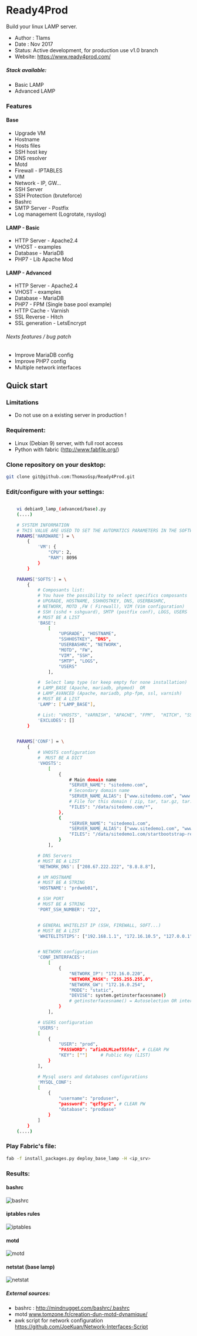 # Ready4Prod

Build your linux LAMP server.

* Author : Tlams
* Date : Nov 2017
* Status: Active development, for production use v1.0 branch
* Website: https://www.ready4prod.com/


##### Stack available:
* Basic LAMP
* Advanced LAMP

### Features

#### Base
* Upgrade VM
* Hostname
* Hosts files
* SSH host key
* DNS resolver
* Motd
* Firewall - IPTABLES
* VIM
* Network - IP, GW...
* SSH Server
* SSH Protection (bruteforce)
* Bashrc
* SMTP Server - Postfix
* Log management (Logrotate, rsyslog)

#### LAMP - Basic
* HTTP Server - Apache2.4
* VHOST - examples
* Database - MariaDB
* PHP7 - Lib Apache Mod

#### LAMP - Advanced
* HTTP Server - Apache2.4
* VHOST - examples
* Database - MariaDB
* PHP7 - FPM (Single base pool example)
* HTTP Cache - Varnish
* SSL Reverse - Hitch
* SSL generation - LetsEncrypt

###### Nexts features / bug patch
* Improve MariaDB config
* Improve PHP7 config
* Multiple network interfaces

## Quick start

### Limitations
* Do not use on a existing server in production !

### Requirement:
* Linux (Debian 9) server, with full root access
* Python with fabric (http://www.fabfile.org/)


### Clone repository on your desktop:
``` bash
git clone git@github.com:ThomasGsp/Ready4Prod.git
```

### Edit/configure with your settings:
``` bash

    vi debian9_lamp_(advanced/base).py
    (....)

    # SYSTEM INFORMATION
    # THIS VALUE ARE USED TO SET THE AUTOMATICS PARAMETERS IN THE SOFTWARES
    PARAMS['HARDWARE'] = \
        {
            'VM': {
                "CPU": 2,
                "RAM": 8096
            }
        }

    PARAMS['SOFTS'] = \
        {
            # Composants list:
            # You have the possibility to select specifics composants
            # UPGRADE, HOSTNAME, SSHHOSTKEY, DNS, USERBASHRC,
            # NETWORK, MOTD ,FW ( Firewall), VIM (Vim configuration)
            # SSH (sshd + sshguard), SMTP (postfix conf), LOGS, USERS
            # MUST BE A LIST
            'BASE':
                [
                    "UPGRADE", "HOSTNAME",
                    "SSHHOSTKEY", "DNS",
                    "USERBASHRC", "NETWORK",
                    "MOTD", "FW",
                    "VIM", "SSH",
                    "SMTP", "LOGS",
                    "USERS"
                ],

            #  Select lamp type (or keep empty for none installation)
            # LAMP_BASE (Apache, mariadb, phpmod)  OR
            # LAMP_AVANCED (Apache, mariadb, php-fpm, ssl, varnish)
            # MUST BE A LIST
            'LAMP': ["LAMP_BASE"],

            # List: "VHOSTS", "VARNISH", "APACHE", "FPM",  "HITCH", "SSL"
            'EXCLUDES': []
        }


    PARAMS['CONF'] = \
        {
            # VHOSTS configuration
            #  MUST BE A DICT
            'VHOSTS':
                [
                    {
                        # Main domain name
                        "SERVER_NAME": "sitedemo.com",
                        # Secondary domain name
                        "SERVER_NAME_ALIAS": ["www.sitedemo.com", "www.sitedemo.fr"],
                        # File for this domain ( zip, tar, tar.gz, tar.bz2, direct files)
                        "FILES": "/data/sitedemo.com/*",
                    },
                    {
                        "SERVER_NAME": "sitedemo1.com",
                        "SERVER_NAME_ALIAS": ["www.sitedemo1.com", "www.sitedemo1.fr"],
                        "FILES": "/data/sitedemo1.com/startbootstrap-resume-gh-pages.zip"
                    }
                ],

            # DNS Servers
            # MUST BE A LIST
            'NETWORK_DNS': ["208.67.222.222", "8.8.8.8"],

            # VM HOSTNAME
            # MUST BE A STRING
            'HOSTNAME': "prdweb01",

            # SSH PORT
            # MUST BE A STRING
            'PORT_SSH_NUMBER': "22",


            # GENERAL WHITELIST IP (SSH, FIREWALL, SOFT...)
            # MUST BE A LIST
            'WHITELITSTIPS': ["192.168.1.1", "172.16.10.5", "127.0.0.1"],


            # NETWORK configuration
            'CONF_INTERFACES':
                [
                    {
                        "NETWORK_IP": "172.16.0.220",
                        "NETWORK_MASK": "255.255.255.0",
                        "NETWORK_GW": "172.16.0.254",
                        "MODE": "static",
                        "DEVISE": system.getinsterfacesname()
                        # getinsterfacesname() = Autoselection OR interface name
                    }
                ],

            # USERS configuration
            'USERS':
            [
                {
                    "USER": "prod",
                    "PASSWORD": "afinDLMLzef55fds", # CLEAR PW
                    "KEY": [""]     # Public Key (LIST)
                }
            ],

            # Mysql users and databases configurations
            'MYSQL_CONF':
            [
                {
                    "username": "produser",
                    "password": "qzf5gr2", # CLEAR PW
                    "database": "prodbase"
                }
            ]
        }
    (....)

```

### Play Fabric's file:
``` bash
fab -f install_packages.py deploy_base_lamp -H <ip_srv>
```



### Results:
#### bashrc 
![bashrc](./img/lamp_base_bashrc.png)
#### iptables rules 
![iptables](./img/lamp_base_iptables.png)
#### motd
![motd](./img/lamp_base_motd.png)
#### netstat (base lamp)
![netstat](./img/lamp_base_netstat.png)


##### External sources:
* bashrc : http://mindnugget.com/bashrc/.bashrc
* motd www.tomzone.fr/creation-dun-motd-dynamique/
* awk script for network configuration https://github.com/JoeKuan/Network-Interfaces-Script
